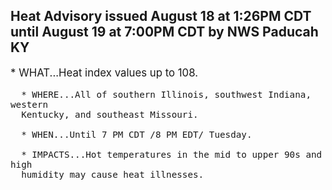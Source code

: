 <p>
   <h2>Heat Advisory issued August 18 at 1:26PM CDT until August 19 at 7:00PM CDT by NWS Paducah KY</h2>
   <div style="font-size:120%">* WHAT...Heat index values up to 108.
      
      * WHERE...All of southern Illinois, southwest Indiana, western
      Kentucky, and southeast Missouri.
      
      * WHEN...Until 7 PM CDT /8 PM EDT/ Tuesday.
      
      * IMPACTS...Hot temperatures in the mid to upper 90s and high
      humidity may cause heat illnesses.
   </div>
</p>